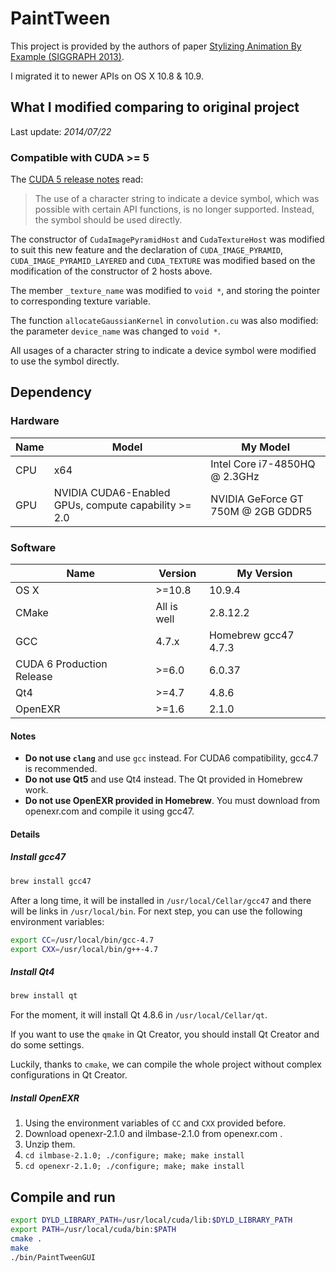 # PaintTween

This project is provided by the authors of paper <a href="http://graphics.pixar.com/library/ByExampleStylization/index.html" target=_blank>Stylizing Animation By Example (SIGGRAPH 2013)</a>.

I migrated it to newer APIs on OS X 10.8 & 10.9.

## What I modified comparing to original project
Last update: *2014/07/22*
### Compatible with CUDA >= 5
The <a href="http://developer.download.nvidia.com/compute/cuda/5_0/rel/docs/CUDA_Toolkit_Release_Notes_And_Errata.txt" target=_blank>CUDA 5 release notes</a> read:

> The use of a character string to indicate a device symbol, which was possible with certain API functions, is no longer supported. Instead, the symbol should be used directly.

The constructor of `CudaImagePyramidHost` and `CudaTextureHost` was modified to suit this new feature and the declaration of `CUDA_IMAGE_PYRAMID`, `CUDA_IMAGE_PYRAMID_LAYERED` and `CUDA_TEXTURE` was modified based on the modification of the constructor of 2 hosts above.

The member `_texture_name` was modified to `void *`, and storing the pointer to corresponding texture variable.

The function `allocateGaussianKernel` in `convolution.cu` was also modified: the parameter `device_name` was changed to `void *`.

All usages of a character string to indicate a device symbol were modified to use the symbol directly.

## Dependency

### Hardware

Name | Model | My Model |
--- | --- | --- |
CPU | x64 | Intel Core i7-4850HQ @ 2.3GHz |
GPU | NVIDIA CUDA6-Enabled GPUs, compute capability >= 2.0 | NVIDIA GeForce GT 750M @ 2GB GDDR5 |

### Software

Name | Version | My Version |
--- | --- | --- |
OS X | >=10.8 | 10.9.4 |
CMake | All is well | 2.8.12.2 |
GCC | 4.7.x | Homebrew gcc47 4.7.3 |
CUDA 6 Production Release | >=6.0 | 6.0.37 |
Qt4 | >=4.7 | 4.8.6 |
OpenEXR | >=1.6 | 2.1.0 |

#### Notes

* **Do not use `clang`** and use `gcc` instead. For CUDA6 compatibility, gcc4.7 is recommended.
* **Do not use Qt5** and use Qt4 instead. The Qt provided in Homebrew work.
* **Do not use OpenEXR provided in Homebrew**. You must download from openexr.com and compile it using gcc47.

#### Details
##### Install gcc47
```sh
brew install gcc47
```

After a long time, it will be installed in `/usr/local/Cellar/gcc47` and there will be links in `/usr/local/bin`. For next step, you can use the following environment variables:

```sh
export CC=/usr/local/bin/gcc-4.7
export CXX=/usr/local/bin/g++-4.7
```

##### Install Qt4
```sh
brew install qt
```

For the moment, it will install Qt 4.8.6 in `/usr/local/Cellar/qt`.

If you want to use the `qmake`  in Qt Creator, you should install Qt Creator and do some settings.

Luckily, thanks to `cmake`, we can compile the whole project without complex configurations in Qt Creator.

##### Install OpenEXR
1. Using the environment variables of `CC` and `CXX` provided before.
2. Download openexr-2.1.0 and ilmbase-2.1.0 from openexr.com .
3. Unzip them.
4. `cd ilmbase-2.1.0; ./configure; make; make install`
5. `cd openexr-2.1.0; ./configure; make; make install`

## Compile and run
```sh
export DYLD_LIBRARY_PATH=/usr/local/cuda/lib:$DYLD_LIBRARY_PATH
export PATH=/usr/local/cuda/bin:$PATH
cmake .
make
./bin/PaintTweenGUI
```
